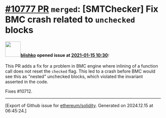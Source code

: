 # [\#10777 PR](https://github.com/ethereum/solidity/pull/10777) `merged`: [SMTChecker] Fix BMC crash related to `unchecked` blocks

#### <img src="https://avatars.githubusercontent.com/u/16404346?v=4" width="50">[blishko](https://github.com/blishko) opened issue at [2021-01-15 10:30](https://github.com/ethereum/solidity/pull/10777):

This PR adds a fix for a problem in BMC engine where inlining of a function call does not reset the `checked` flag. This led to a crash before BMC would see this as "nested" unchecked blocks, which violated the invariant asserted in the code.

Fixes #10712.






-------------------------------------------------------------------------------



[Export of Github issue for [ethereum/solidity](https://github.com/ethereum/solidity). Generated on 2024.12.15 at 06:45:24.]
